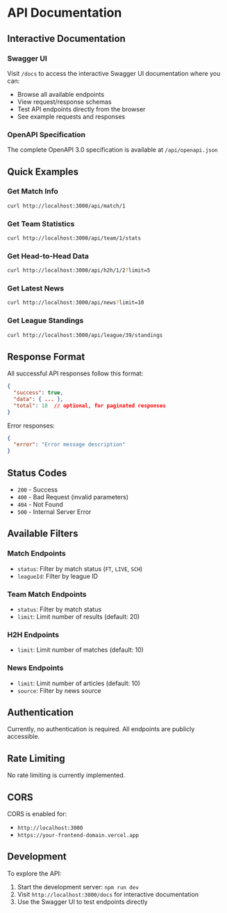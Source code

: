 # API Documentation

## Interactive Documentation

### Swagger UI
Visit `/docs` to access the interactive Swagger UI documentation where you can:
- Browse all available endpoints
- View request/response schemas
- Test API endpoints directly from the browser
- See example requests and responses

### OpenAPI Specification
The complete OpenAPI 3.0 specification is available at `/api/openapi.json`

## Quick Examples

### Get Match Info
```bash
curl http://localhost:3000/api/match/1
```

### Get Team Statistics
```bash
curl http://localhost:3000/api/team/1/stats
```

### Get Head-to-Head Data
```bash
curl http://localhost:3000/api/h2h/1/2?limit=5
```

### Get Latest News
```bash
curl http://localhost:3000/api/news?limit=10
```

### Get League Standings
```bash
curl http://localhost:3000/api/league/39/standings
```

## Response Format

All successful API responses follow this format:
```json
{
  "success": true,
  "data": { ... },
  "total": 10  // optional, for paginated responses
}
```

Error responses:
```json
{
  "error": "Error message description"
}
```

## Status Codes

- `200` - Success
- `400` - Bad Request (invalid parameters)
- `404` - Not Found
- `500` - Internal Server Error

## Available Filters

### Match Endpoints
- `status`: Filter by match status (`FT`, `LIVE`, `SCH`)
- `leagueId`: Filter by league ID

### Team Match Endpoints
- `status`: Filter by match status
- `limit`: Limit number of results (default: 20)

### H2H Endpoints
- `limit`: Limit number of matches (default: 10)

### News Endpoints
- `limit`: Limit number of articles (default: 10)
- `source`: Filter by news source

## Authentication

Currently, no authentication is required. All endpoints are publicly accessible.

## Rate Limiting

No rate limiting is currently implemented.

## CORS

CORS is enabled for:
- `http://localhost:3000`
- `https://your-frontend-domain.vercel.app`

## Development

To explore the API:
1. Start the development server: `npm run dev`
2. Visit `http://localhost:3000/docs` for interactive documentation
3. Use the Swagger UI to test endpoints directly